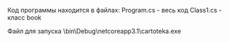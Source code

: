 Код программы находится в файлах:
Program.cs - весь код
Class1.cs - класс book

Файл для запуска \bin\Debug\netcoreapp3.1\cartoteka.exe

